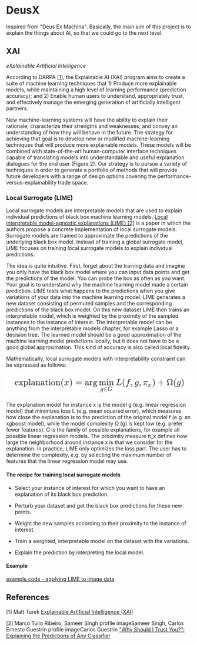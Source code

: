 # DeusX

Inspired from "Deus Ex Machina".
Basically, the main aim of this project is to explain the things about AI, so that we could go to the next level.

## XAI

_eXplainable Artificial Intelligence_

According to DARPA [[1]](https://www.darpa.mil/program/explainable-artificial-intelligence), the Explainable AI (XAI) program aims to create a suite of machine learning techniques that 1) Produce more explainable models, while maintaining a high level of learning performance (prediction accuracy); and 2) Enable human users to understand, appropriately trust, and effectively manage the emerging generation of artificially intelligent partners.

New machine-learning systems will have the ability to explain their rationale, characterize their strengths and weaknesses, and convey an understanding of how they will behave in the future. The strategy for achieving that goal is to develop new or modified machine-learning techniques that will produce more explainable models. These models will be combined with state-of-the-art human-computer interface techniques capable of translating models into understandable and useful explanation dialogues for the end user (Figure 2). Our strategy is to pursue a variety of techniques in order to generate a portfolio of methods that will provide future developers with a range of design options covering the performance-versus-explainability trade space.

### Local Surrogate (LIME)

Local surrogate models are interpretable models that are used to explain individual predictions of black box machine learning models. [Local interpretable model-agnostic explanations (LIME) [2]](https://dl.acm.org/doi/abs/10.1145/2939672.2939778) is a paper in which the authors propose a concrete implementation of local surrogate models. Surrogate models are trained to approximate the predictions of the underlying black box model. Instead of training a global surrogate model, LIME focuses on training local surrogate models to explain individual predictions.

The idea is quite intuitive. First, forget about the training data and imagine you only have the black box model where you can input data points and get the predictions of the model. You can probe the box as often as you want. Your goal is to understand why the machine learning model made a certain prediction. LIME tests what happens to the predictions when you give variations of your data into the machine learning model. LIME generates a new dataset consisting of permuted samples and the corresponding predictions of the black box model. On this new dataset LIME then trains an interpretable model, which is weighted by the proximity of the sampled instances to the instance of interest. The interpretable model can be anything from the interpretable models chapter, for example Lasso or a decision tree. The learned model should be a good approximation of the machine learning model predictions locally, but it does not have to be a good 
global approximation. This kind of accuracy is also called local fidelity.

Mathematically, local surrogate models with interpretability constraint can be expressed as follows:

![LIME](./imgs/LIME.png)

The explanation model for instance x is the model g (e.g. linear regression model) that minimizes loss L (e.g. mean squared error), which measures how close the explanation is to the prediction of the original model f (e.g. an xgboost model), while the model complexity Ω (g) is kept low (e.g. prefer fewer features). G is the family of possible explanations, for example all possible linear regression models. The proximity measure π_x defines how large the neighborhood around instance x is that we consider for the explanation. In practice, LIME only optimizes the loss part. The user has to determine the complexity, e.g. by selecting the maximum number of features that the linear regression model may use.

#### The recipe for training local surrogate models

- Select your instance of interest for which you want to have an explanation of its black box prediction.

- Perturb your dataset and get the black box predictions for these new points.

- Weight the new samples according to their proximity to the instance of interest.

- Train a weighted, interpretable model on the dataset with the variations.

- Explain the prediction by interpreting the local model.

#### Example

[example code - applying LIME to image data](./CV/src/Apply_LIME_to_Image_data.ipynb)

## References

[1] Matt Turek [Explainable Artificial Intelligence (XAI)](https://www.darpa.mil/program/explainable-artificial-intelligence)

[2] Marco Tulio Ribeiro, Sameer Singh profile imageSameer Singh, Carlos Ernesto Guestrin profile imageCarlos Guestrin ["Why Should I Trust You?": Explaining the Predictions of Any Classifier](https://dl.acm.org/doi/abs/10.1145/2939672.2939778)
